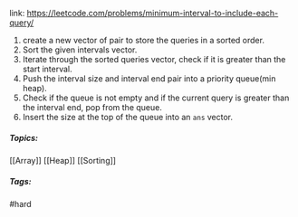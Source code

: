 link: https://leetcode.com/problems/minimum-interval-to-include-each-query/

1. create a new vector of pair to store the queries in a sorted order.
2. Sort the given intervals vector. 
3. Iterate through the sorted queries vector, check if it is greater than the start interval. 
4. Push the interval size and interval end pair into a priority queue(min heap).
5. Check if the queue is not empty and if the current query is greater than the interval end, pop from the queue.
6. Insert the size at the top of the queue into an `ans` vector.

##### Topics:
[[Array]] [[Heap]] [[Sorting]]

##### Tags:
#hard 
